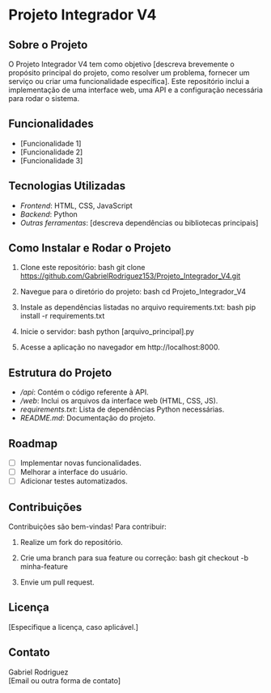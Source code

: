 # Projeto Integrador V4

## Sobre o Projeto
O Projeto Integrador V4 tem como objetivo [descreva brevemente o propósito principal do projeto, como resolver um problema, fornecer um serviço ou criar uma funcionalidade específica]. Este repositório inclui a implementação de uma interface web, uma API e a configuração necessária para rodar o sistema.

## Funcionalidades
- [Funcionalidade 1]
- [Funcionalidade 2]
- [Funcionalidade 3]

## Tecnologias Utilizadas
- *Frontend*: HTML, CSS, JavaScript
- *Backend*: Python
- *Outras ferramentas*: [descreva dependências ou bibliotecas principais]

## Como Instalar e Rodar o Projeto
1. Clone este repositório:
   bash
   git clone https://github.com/GabrielRodriguez153/Projeto_Integrador_V4.git
   
2. Navegue para o diretório do projeto:
   bash
   cd Projeto_Integrador_V4
   
3. Instale as dependências listadas no arquivo requirements.txt:
   bash
   pip install -r requirements.txt
   
4. Inicie o servidor:
   bash
   python [arquivo_principal].py
   
5. Acesse a aplicação no navegador em http://localhost:8000.

## Estrutura do Projeto
- */api*: Contém o código referente à API.
- */web*: Inclui os arquivos da interface web (HTML, CSS, JS).
- *requirements.txt*: Lista de dependências Python necessárias.
- *README.md*: Documentação do projeto.

## Roadmap
- [ ] Implementar novas funcionalidades.
- [ ] Melhorar a interface do usuário.
- [ ] Adicionar testes automatizados.

## Contribuições
Contribuições são bem-vindas! Para contribuir:
1. Realize um fork do repositório.
2. Crie uma branch para sua feature ou correção:
   bash
   git checkout -b minha-feature
   
3. Envie um pull request.

## Licença
[Especifique a licença, caso aplicável.]

## Contato
Gabriel Rodriguez  
[Email ou outra forma de contato]
